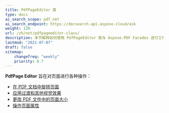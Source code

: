 ```yaml
---
title: PdfPageEditor 类
type: docs
ai_search_scope: pdf_net
ai_search_endpoint: https://docsearch.api.aspose.cloud/ask
weight: 120
url: /zh/net/pdfpageeditor-class/
description: 本节解释如何使用 PdfPageEditor 类与 Aspose.PDF Facades 进行工作。
lastmod: "2021-07-07"
draft: false
sitemap:
    changefreq: "weekly"
    priority: 0.7
---
```

**PdfPage Editor** 旨在对页面进行各种操作：

- [在 PDF 文档中旋转页面](/pdf/net/working-with-page-rotation/)
- [应用过渡和其他视觉效果](/pdf/net/editing-a-pdf-s-individual-pages-using-pdfpageeditor-class/)
- [更改 PDF 文件中的页面大小](/pdf/net/changing-page-sizes-in-a-pdf-file/)
- [操作页面属性](/pdf/net/manipulate-page-properties/)